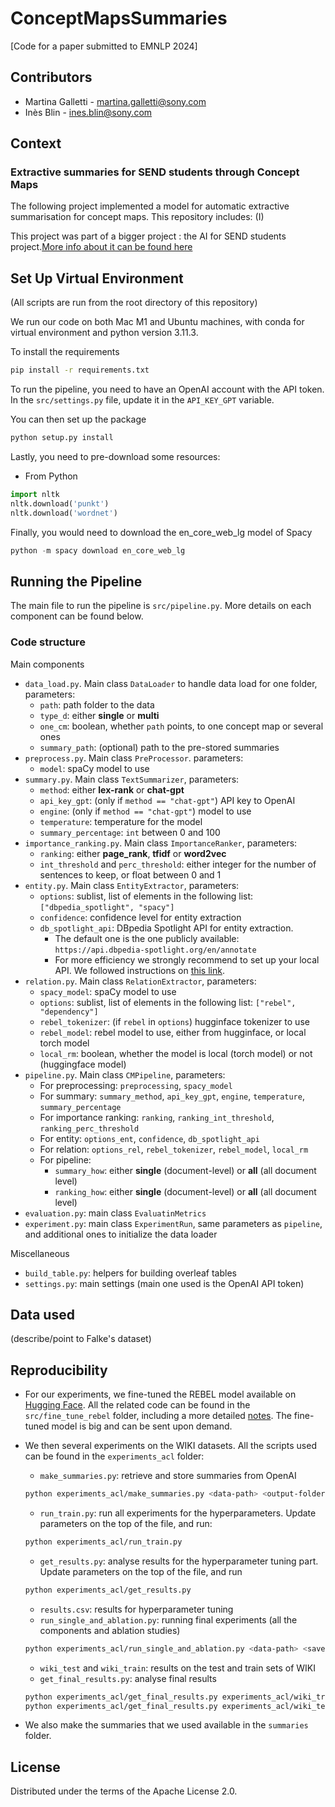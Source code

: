 # ConceptMapsSummaries

[Code for a paper submitted to EMNLP 2024]

## Contributors

- Martina Galletti - martina.galletti@sony.com
- Inès Blin - ines.blin@sony.com

## Context

### Extractive summaries for SEND students through Concept Maps

The following project implemented a model for automatic extractive summarisation for concept maps. 
This repository includes:
(I) 

This project  was part of a bigger project : the AI for SEND students project.[More info about it can be found here](https://csl.sony.fr/project/ai-for-send-students/)

## Set Up Virtual Environment

(All scripts are run from the root directory of this repository)

We run our code on both Mac M1 and Ubuntu machines, with conda for virtual environment and python version 3.11.3.

To install the requirements
```bash
pip install -r requirements.txt
```

To run the pipeline, you need to have an OpenAI account with the API token. In the `src/settings.py` file, update it in the `API_KEY_GPT` variable.

You can then set up the package
```bash
python setup.py install
```

Lastly, you need to pre-download some resources:
* From Python
```python
import nltk
nltk.download('punkt')
nltk.download('wordnet')
```

Finally, you would need to download the en_core_web_lg model of Spacy
```python
python -m spacy download en_core_web_lg
```

## Running the Pipeline

The main file to run the pipeline is `src/pipeline.py`. More details on each component can be found below.

### Code structure


Main components
* `data_load.py`. Main class `DataLoader` to handle data load for one folder, parameters:
    * `path`: path folder to the data
    * `type_d`: either __single__ or __multi__
    * `one_cm`: boolean, whether `path` points, to one concept map or several ones
    * `summary_path`: (optional) path to the pre-stored summaries
* `preprocess.py`. Main class `PreProcessor`. parameters:
    * `model`: spaCy model to use
* `summary.py`. Main class `TextSummarizer`, parameters:
    * `method`: either __lex-rank__ or __chat-gpt__
    * `api_key_gpt`: (only if `method == "chat-gpt"`) API key to OpenAI
    * `engine`: (only if `method == "chat-gpt"`) model to use
    * `temperature`: temperature for the model
    * `summary_percentage`: `int` between 0 and 100
* `importance_ranking.py`. Main class `ImportanceRanker`, parameters:
    * `ranking`: either __page_rank__, __tfidf__ or __word2vec__
    * `int_threshold` and `perc_threshold`: either integer for the number of sentences to keep, or float between 0 and 1
* `entity.py`. Main class `EntityExtractor`, parameters:
    * `options`: sublist, list of elements in the following list: `["dbpedia_spotlight", "spacy"]`
    * `confidence`: confidence level for entity extraction
    * `db_spotlight_api`: DBpedia Spotlight API for entity extraction.
        * The default one is the one publicly available: `https://api.dbpedia-spotlight.org/en/annotate`
        * For more efficiency we strongly recommend to set up your local API. We followed instructions on [this link](https://github.com/MartinoMensio/spacy-dbpedia-spotlight).
* `relation.py`. Main class `RelationExtractor`, parameters:
    * `spacy_model`: spaCy model to use
    * `options`: sublist, list of elements in the following list: `["rebel", "dependency"]`
    * `rebel_tokenizer`: (if `rebel` in `options`) hugginface tokenizer to use
    * `rebel_model`: rebel model to use, either from hugginface, or local torch model
    * `local_rm`: boolean, whether the model is local (torch model) or not (huggingface model)
* `pipeline.py`. Main class `CMPipeline`, parameters:
    * For preprocessing: `preprocessing`, `spacy_model`
    * For summary: `summary_method`, `api_key_gpt`, `engine`, `temperature`, `summary_percentage`
    * For importance ranking: `ranking`, `ranking_int_threshold`, `ranking_perc_threshold`
    * For entity: `options_ent`, `confidence`, `db_spotlight_api`
    * For relation: `options_rel`, `rebel_tokenizer`, `rebel_model`, `local_rm`
    * For pipeline:
        * `summary_how`: either __single__ (document-level) or __all__ (all document level)
        * `ranking_how`: either __single__ (document-level) or __all__ (all document level)
* `evaluation.py`: main class `EvaluatinMetrics`
* `experiment.py`: main class `ExperimentRun`, same parameters as `pipeline`, and additional ones to initialize the data loader

Miscellaneous
* `build_table.py`: helpers for building overleaf tables
* `settings.py`: main settings (main one used is the OpenAI API token)

## Data used

(describe/point to Falke's dataset)

## Reproducibility

* For our experiments, we fine-tuned the REBEL model available on [Hugging Face](https://huggingface.co/Babelscape/rebel-large). All the related code can be found in the `src/fine_tune_rebel` folder, including a more detailed [notes](./src/fine_tune_rebel/notes.md). The fine-tuned model is big and can be sent upon demand.

* We then several experiments on the WIKI datasets. All the scripts used can be found in the `experiments_acl` folder:
    * `make_summaries.py`: retrieve and store summaries from OpenAI
    ```bash
    python experiments_acl/make_summaries.py <data-path> <output-folder> <type-data> <dataset>
    ```
    * `run_train.py`: run all experiments for the hyperparameters. Update parameters on the top of the file, and run:
    ```bash
    python experiments_acl/run_train.py
    ```
    * `get_results.py`: analyse results for the hyperparameter tuning part. Update parameters on the top of the file, and run
    ```bash
    python experiments_acl/get_results.py
    ```
    * `results.csv`: results for hyperparameter tuning
    * `run_single_and_ablation.py`: running final experiments (all the components and ablation studies)
    ```bash
    python experiments_acl/run_single_and_ablation.py <data-path> <save-folder> <summary-folder>
    ```
    * `wiki_test` and `wiki_train`: results on the test and train sets of WIKI
    * `get_final_results.py`: analyse final results
    ```bash
    python experiments_acl/get_final_results.py experiments_acl/wiki_train
    python experiments_acl/get_final_results.py experiments_acl/wiki_test
    ```

* We also make the summaries that we used available in the `summaries` folder.




## License

Distributed under the terms of the Apache License 2.0.
